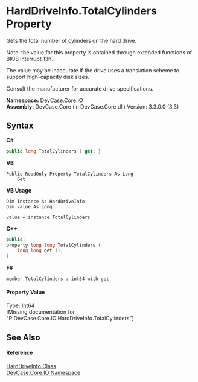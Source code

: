# HardDriveInfo.TotalCylinders Property 
 

Gets the total number of cylinders on the hard drive. 

 Note: the value for this property is obtained through extended functions of BIOS interrupt 13h. 

 The value may be inaccurate if the drive uses a translation scheme to support high-capacity disk sizes. 

 Consult the manufacturer for accurate drive specifications.

**Namespace:**&nbsp;<a href="N_DevCase_Core_IO">DevCase.Core.IO</a><br />**Assembly:**&nbsp;DevCase.Core (in DevCase.Core.dll) Version: 3.3.0.0 (3.3)

## Syntax

**C#**<br />
``` C#
public long TotalCylinders { get; }
```

**VB**<br />
``` VB
Public ReadOnly Property TotalCylinders As Long
	Get
```

**VB Usage**<br />
``` VB Usage
Dim instance As HardDriveInfo
Dim value As Long

value = instance.TotalCylinders

```

**C++**<br />
``` C++
public:
property long long TotalCylinders {
	long long get ();
}
```

**F#**<br />
``` F#
member TotalCylinders : int64 with get

```


#### Property Value
Type: Int64<br />\[Missing <value> documentation for "P:DevCase.Core.IO.HardDriveInfo.TotalCylinders"\]

## See Also


#### Reference
<a href="T_DevCase_Core_IO_HardDriveInfo">HardDriveInfo Class</a><br /><a href="N_DevCase_Core_IO">DevCase.Core.IO Namespace</a><br />